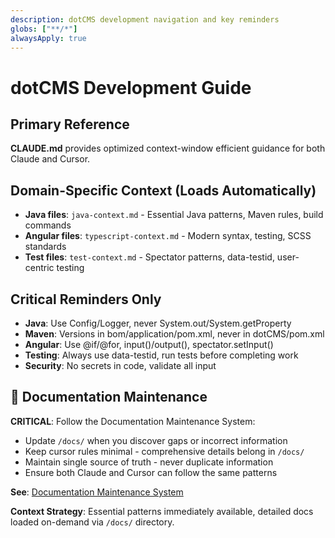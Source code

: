 ```yaml
---
description: dotCMS development navigation and key reminders
globs: ["**/*"]
alwaysApply: true
---
```


# dotCMS Development Guide

## Primary Reference
**CLAUDE.md** provides optimized context-window efficient guidance for both Claude and Cursor.

## Domain-Specific Context (Loads Automatically)
- **Java files**: `java-context.md` - Essential Java patterns, Maven rules, build commands
- **Angular files**: `typescript-context.md` - Modern syntax, testing, SCSS standards  
- **Test files**: `test-context.md` - Spectator patterns, data-testid, user-centric testing

## Critical Reminders Only
- **Java**: Use Config/Logger, never System.out/System.getProperty
- **Maven**: Versions in bom/application/pom.xml, never in dotCMS/pom.xml
- **Angular**: Use @if/@for, input()/output(), spectator.setInput()
- **Testing**: Always use data-testid, run tests before completing work
- **Security**: No secrets in code, validate all input

## 📝 Documentation Maintenance
**CRITICAL**: Follow the Documentation Maintenance System:
- Update `/docs/` when you discover gaps or incorrect information
- Keep cursor rules minimal - comprehensive details belong in `/docs/`
- Maintain single source of truth - never duplicate information
- Ensure both Claude and Cursor can follow the same patterns

**See**: [Documentation Maintenance System](documentation-maintenance.md)

**Context Strategy**: Essential patterns immediately available, detailed docs loaded on-demand via `/docs/` directory.